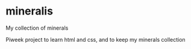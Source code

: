 # mineralis
My collection of minerals

Piweek project to learn html and css, and to keep my minerals collection
